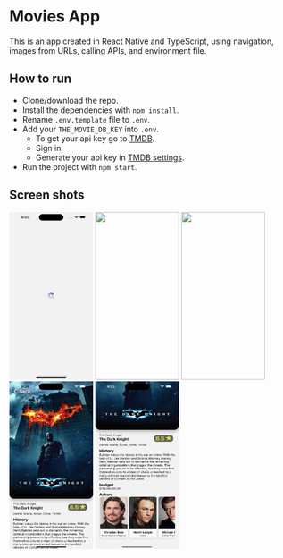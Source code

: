 # Movies App
This is an app created in React Native and TypeScript, using navigation, images from URLs, calling APIs, and environment file.

## How to run 
- Clone/download the repo.
- Install the dependencies with `npm install`.
- Rename `.env.template` file to `.env`.
- Add your `THE_MOVIE_DB_KEY` into `.env`.
   - To get your api key go to [TMDB](https://www.themoviedb.org/).
   - Sign in.
   - Generate your api key in [TMDB settings](https://www.themoviedb.org/settings/api).
- Run the project with `npm start`.

## Screen shots 

<div>
<img src="./screenShots/01-Loading.png" style=" width:150px ; height:300px" />
<img src="./screenShots/02-Main.png" style=" width:150px ; height:300px" />
<img src="./screenShots/03-Main.png" style=" width:150px ; height:300px" />
<img src="./screenShots/04-Detail.png" style=" width:150px ; height:300px" />
<img src="./screenShots/05-Detail.png" style=" width:150px ; height:300px" />
</div>